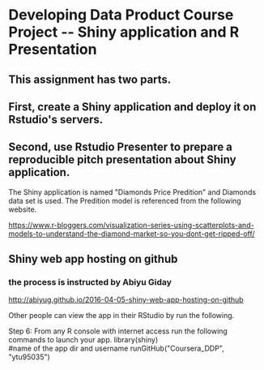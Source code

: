 
# Developing Data Product Course Project -- Shiny application and R Presentation

## This assignment has two parts. 
## First, create a Shiny application and deploy it on Rstudio's servers. 
## Second, use Rstudio Presenter to prepare a reproducible pitch presentation about Shiny application.

The Shiny application is named "Diamonds Price Predition" and Diamonds data set is used.
The Predition model is referenced from the following website.

https://www.r-bloggers.com/visualization-series-using-scatterplots-and-models-to-understand-the-diamond-market-so-you-dont-get-ripped-off/

## Shiny web app hosting on github

### the process is instructed by Abiyu Giday
http://abiyug.github.io/2016-04-05-shiny-web-app-hosting-on-github

Other people can view the app in their RStudio by run the following.  

Step 6: From any R console with internet access run the following commands to launch your app.
library(shiny)     
#name of the app dir and username
runGitHub("Coursera_DDP", "ytu95035") 
